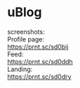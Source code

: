 # uBlog
                                                              
screenshots:                                                                                           
Profile page:                                                                                        
https://prnt.sc/sd0bij                                                                                                                                                                
Feed:                                                                                                      
https://prnt.sc/sd0ddh                                                                                          
Landing:                                                                                          
https://prnt.sc/sd0dry                                                                                         
